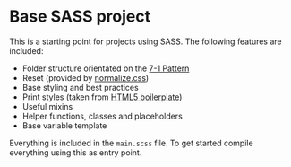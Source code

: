 # Base SASS project

This is a starting point for projects using SASS. The following features are included:

* Folder structure orientated on the [7-1 Pattern](http://sass-guidelin.es/#the-7-1-pattern)
* Reset (provided by [normalize.css](https://necolas.github.io/normalize.css/))
* Base styling and best practices
* Print styles (taken from [HTML5 boilerplate](https://html5boilerplate.com/))
* Useful mixins
* Helper functions, classes and placeholders
* Base variable template

Everything is included in the `main.scss` file. To get started compile everything using this as entry point.
